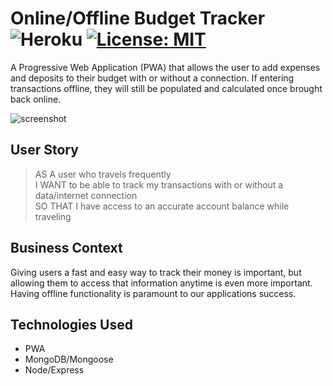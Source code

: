 # Online/Offline Budget Tracker ![Heroku](https://pyheroku-badge.herokuapp.com/?app=evening-coast-98822&style=plastic) [![License: MIT](https://img.shields.io/badge/License-MIT-yellow.svg)](https://opensource.org/licenses/MIT)

A Progressive Web Application (PWA) that allows the user to add expenses and deposits to their budget with or without a connection. If entering transactions offline, they will still be populated and calculated once brought back online. 

![screenshot](https://jxleilani.github.io/budgettracker/assets/screenshot.png)

## User Story
>AS A user who travels frequently  
I WANT to be able to track my transactions with or without a data/internet connection  
SO THAT I have access to an accurate account balance while traveling

## Business Context
Giving users a fast and easy way to track their money is important, but allowing them to access that information anytime is even more important. Having offline functionality is paramount to our applications success.

## Technologies Used
* PWA
* MongoDB/Mongoose
* Node/Express
